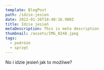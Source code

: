 ```yaml
---
template: BlogPost
path: /idzie-jesien
date: 2022-01-26T18:40:16.900Z
title: Idzie jesień
metaDescription: This is meta description
thumbnail: /assets/IMG_0248.jpeg
tags:
  - podróże
  - sprzęt
---
```

No i idzie jesień jak to możliwe?
